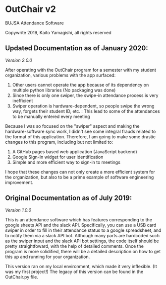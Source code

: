 # OutChair v2
BUJSA Attendance Software

Copywrite 2019, Kaito Yamagishi, all rights reserved

## Updated Documentation as of January 2020:
*Version 2.0.0*

After operating with the OutChair program for a semester with my student organization, various problems with the app surfaced:
1. Other users cannot operate the app because of its dependency on multiple python libraries (No packaging was done)
2. Since there is only one swiper, the swipe-in attendance process is very inefficient
3. Swiper operation is hardware-dependent, so people swipe the wrong way, forgets their student ID, etc. : This lead to some of the attendances to be manually entered every meeting

Because I was so focused on the "swiper" aspect and making the hardware-software sync work, I didn't see some integral frauds related to the format of this application. Therefore, I am going to make some drastic changes to this program, including but not limited to:
1. A GitHub pages based web application (JavaScript backend)
2. Google Sign-In widget for user identification
3. Simple and more efficient way to sign-in to meetings

I hope that these changes can not only create a more efficient system for the organization, but also to be a prime example of software engineering improvement.

## Original Documentation as of July 2019:
*Version 1.0.0*

This is an attendance software which has features corresponding to the google sheets API and the slack API.
Specifically, you can use a USB card swiper in order to fill in their attendance status to a google spreadsheet,
and to notify them via a slack API bot. Although many parts are hardcoded such as the swiper input and the slack API bot settings,
the code itself should be pretty straightfoward, with the help of detailed comments. Once the program is more solidified,
there will be a detailed description on how to get this up and running for your organization.

This version ran on my local environment, which made it very inflexible. (It was my first project!) The legacy of this version can be found in the OutChair.py file.
